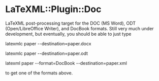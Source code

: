 LaTeXML::Plugin::Doc
=======================

LaTeXML post-processing target for the DOC (MS Word), ODT (Open/LibreOffice Writer), and
DocBook formats. Still very much under development, but eventually, you should be able to
just type

latexmlc paper --destination=paper.docx

latexmlc paper --destination=paper.odt

latexml paper --format=DocBook --destination=paper.xml

to get one of the formats above. 
